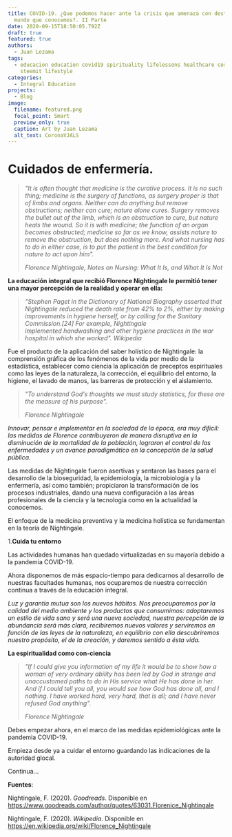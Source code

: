 ```yaml
---
title: COVID-19. ¿Que podemos hacer ante la crisis que amenaza con destruir el
  mundo que conocemos?. II Parte
date: 2020-09-15T18:50:05.792Z
draft: true
featured: true
authors:
  - Juan Lezama
tags:
  - educacion education covid19 spirituality lifelessons healthcare coronavirus
    steemit lifestyle
categories:
  - Integral Education
projects:
  - Blog
image:
  filename: featured.png
  focal_point: Smart
  preview_only: true
  caption: Art by Juan Lezama
  alt_text: CoronaVJALS
---
```

# Cuidados de enfermería.

> *"It is often thought that medicine is the curative process. It is no such thing; medicine is the surgery of functions, as surgery proper is that of limbs and organs. Neither can do anything but remove obstructions; neither can cure; nature alone cures. Surgery removes the bullet out of the limb, which is an obstruction to cure, but nature heals the wound. So it is with medicine; the function of an organ becomes obstructed; medicine so far as we know, assists nature to remove the obstruction, but does nothing more. And what nursing has to do in either case, is to put the patient in the best condition for nature to act upon him".*
>
> *Florence Nightingale, Notes on Nursing: What It Is, and What It Is Not*

**La educación integral que recibió Florence Nightingale le permitió tener una mayor percepción de la realidad y operar en ella:**

> *"Stephen Paget in the Dictionary of National Biography asserted that Nightingale reduced the death rate from 42% to 2%, either by making improvements in hygiene herself, or by calling for the Sanitary Commission.\[24] For example, Nightingale implemented handwashing and other hygiene practices in the war hospital in which she worked". Wikipedia*

Fue el producto de la aplicación del saber holístico de Nightingale: la comprensión gráfica de los fenómenos de la vida por medio de la estadística, establecer como ciencia la aplicación de preceptos espirituales como las leyes de la naturaleza, la corrección, el equilibrio del entorno, la higiene, el lavado de manos, las barreras de protección y el aislamiento.

> *"To understand God's thoughts we must study statistics, for these are the measure of his purpose".*
>
> *Florence Nightingale*

*Innovar, pensar e implementar en la sociedad de la época, era muy dificil: las medidas de Florence contribuyeron de manera disruptiva en la disminución de la mortalidad de la población, lograron el control de las enfermedades y un avance paradigmático en la concepción de la salud pública.*

Las medidas de Nightingale fueron asertivas y sentaron las bases para el desarrollo de la bioseguridad, la epidemiología, la microbiología y la enfermería, así como también; propiciaron la transformación de los procesos industriales, dando una nueva configuración a las áreas profesionales de la ciencia y la tecnología como en la actualidad la conocemos.

El enfoque de la medicina preventiva y la medicina holística se fundamentan en la teoría de Nightingale.

1.**Cuida tu entorno**

Las actividades humanas han quedado virtualizadas en su mayoría debido a la pandemia COVID-19.

Ahora disponemos de más espacio-tiempo para dedicarnos al desarrollo de nuestras facultades humanas, nos ocuparemos de nuestra corrección continua a través de la educación integral.

*Luz y garantía mutua son los nuevos hábitos. Nos preocuparemos por la calidad del medio ambiente y los productos que consumimos: adoptaremos un estilo de vida sano y será una nueva sociedad, nuestra percepción de la abundancia será más clara, recibiremos nuevos valores y serviremos en función de las leyes de la naturaleza, en equilibrio con ella descubriremos nuestro propósito, el de la creación, y daremos sentido a ésta vida.*

**La espiritualidad como con-ciencia**

> *"If I could give you information of my life it would be to show how a woman of very ordinary ability has been led by God in strange and unaccustomed paths to do in His service what He has done in her. And if I could tell you all, you would see how God has done all, and I nothing. I have worked hard, very hard, that is all; and I have never refused God anything".*
>
> *Florence Nightingale*

Debes empezar ahora, en el marco de las medidas epidemiológicas ante la pandemia COVID-19.

Empieza desde ya a cuidar el entorno guardando las indicaciones de la autoridad glocal.

Continua...

**Fuentes**:

Nightingale, F. (2020). *Goodreads*. Disponible en https://www.goodreads.com/author/quotes/63031.Florenice_Nightingale

Nightingale, F. (2020). *Wikipedia*. Disponible en https://en.wikipedia.org/wiki/Florence_Nightingale
